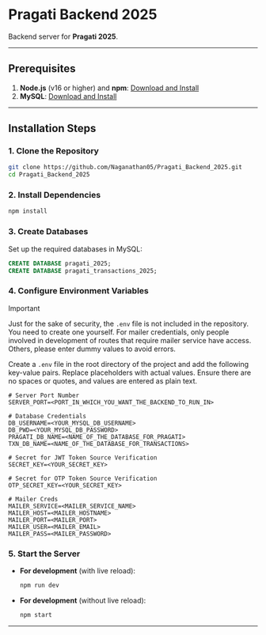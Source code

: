 # Pragati Backend 2025

Backend server for **Pragati 2025**.

---

## Prerequisites

1. **Node.js** (v16 or higher) and **npm**: [Download and Install](https://nodejs.org/)
2. **MySQL**: [Download and Install](https://dev.mysql.com/)

---

## Installation Steps

### 1. Clone the Repository

```bash
git clone https://github.com/Naganathan05/Pragati_Backend_2025.git
cd Pragati_Backend_2025
```

### 2. Install Dependencies

```bash
npm install
```

### 3. Create Databases

Set up the required databases in MySQL:

```sql
CREATE DATABASE pragati_2025;
CREATE DATABASE pragati_transactions_2025;
```

### 4. Configure Environment Variables

> [!Important]
> Just for the sake of security, the `.env` file is not included in the repository. You need to create one yourself. For mailer credentials, only people involved in development of routes that require mailer service have access. Others, please enter dummy values to avoid errors.

Create a `.env` file in the root directory of the project and add the following key-value pairs. Replace placeholders with actual values. Ensure there are no spaces or quotes, and values are entered as plain text.

```env
# Server Port Number
SERVER_PORT=<PORT_IN_WHICH_YOU_WANT_THE_BACKEND_TO_RUN_IN>

# Database Credentials
DB_USERNAME=<YOUR_MYSQL_DB_USERNAME>
DB_PWD=<YOUR_MYSQL_DB_PASSWORD>
PRAGATI_DB_NAME=<NAME_OF_THE_DATABASE_FOR_PRAGATI>
TXN_DB_NAME=<NAME_OF_THE_DATABASE_FOR_TRANSACTIONS>

# Secret for JWT Token Source Verification
SECRET_KEY=<YOUR_SECRET_KEY>

# Secret for OTP Token Source Verification
OTP_SECRET_KEY=<YOUR_SECRET_KEY>

# Mailer Creds
MAILER_SERVICE=<MAILER_SERVICE_NAME>
MAILER_HOST=<MAILER_HOSTNAME>
MAILER_PORT=<MAILER_PORT>
MAILER_USER=<MAILER_EMAIL>
MAILER_PASS=<MAILER_PASSWORD>
```

### 5. Start the Server

- **For development** (with live reload):

  ```bash
  npm run dev
  ```

- **For development** (without live reload):

  ```bash
  npm start
  ```

---

